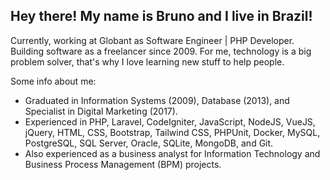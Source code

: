 Hey there! My name is Bruno and I live in Brazil!
---

Currently, working at Globant as Software Engineer | PHP Developer. Building software as a freelancer since 2009.
For me, technology is a big problem solver, that's why I love learning new stuff to help people.

Some info about me:
- Graduated in Information Systems (2009), Database (2013), and Specialist in Digital Marketing (2017).
- Experienced in PHP, Laravel, CodeIgniter, JavaScript, NodeJS, VueJS, jQuery, HTML, CSS, Bootstrap, Tailwind CSS, PHPUnit, Docker, MySQL, PostgreSQL, SQL Server, Oracle, SQLite, MongoDB, and Git.
- Also experienced as a business analyst for Information Technology and Business Process Management (BPM) projects.
